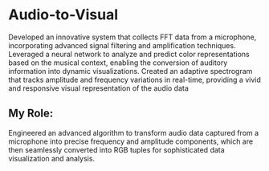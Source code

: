 # Audio-to-Visual

Developed an innovative system that collects FFT data from a microphone, incorporating advanced signal filtering and amplification techniques. Leveraged a neural network to analyze and predict color representations based on the musical context, enabling the conversion of auditory information into dynamic visualizations. Created an adaptive spectrogram that tracks amplitude and frequency variations in real-time, providing a vivid and responsive visual representation of the audio data

## My Role:

Engineered an advanced algorithm to transform audio data captured from a microphone into precise frequency and amplitude components, which are then seamlessly converted into RGB tuples for sophisticated data visualization and analysis.
